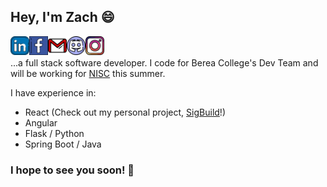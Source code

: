 ## Hey, I'm Zach 😄
<a href="https://www.linkedin.com/in/zach-neill-0a957b197/">
  <img align="left" alt="zach-neill-linkedin" width="30px" src="https://raw.githubusercontent.com/zachneill/zachneill/main/linkedin.svg" />
</a>
<a href="https://www.facebook.com/zach.neill.357">
  <img align="left" alt="zach-neill-facebook" width="30px" src="https://raw.githubusercontent.com/zachneill/zachneill/main/facebook.svg" />
</a>
<a href="mailto:zacharyneill@gmail.com">
  <img align="left" alt="zach-neill-gmail" width="30px" src="https://raw.githubusercontent.com/zachneill/zachneill/main/gmail.svg" />
</a>
<a href="https://discordapp.com/users/599753439983042572">
  <img align="left" alt="zach-neill-discord" width="30px" src="https://raw.githubusercontent.com/zachneill/zachneill/main/discord.svg" />
</a>
<a href="https://www.instagram.com/_amerasian/">
  <img align="left" alt="zach-neill-instagram" width="30px" src="https://raw.githubusercontent.com/zachneill/zachneill/main/instagram.svg" />
</a>
<br />
<br />
...a full stack software developer. I code for Berea College's Dev Team and will be working for <a href="https://nisc.coop">NISC</a> this summer. 

I have experience in:

* React (Check out my personal project, <a href="https://sigbuild.github.io">SigBuild</a>!)
* Angular
* Flask / Python
* Spring Boot / Java




### I hope to see you soon! 👋
